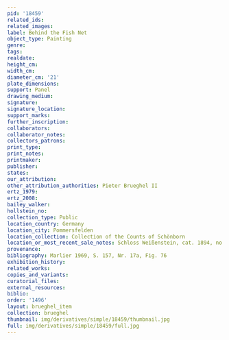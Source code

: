 ```yaml
---
pid: '18459'
related_ids: 
related_images: 
label: Behind the Fish Net
object_type: Painting
genre: 
tags: 
realdate: 
height_cm: 
width_cm: 
diameter_cm: '21'
plate_dimensions: 
support: Panel
drawing_medium: 
signature: 
signature_location: 
support_marks: 
further_inscription: 
collaborators: 
collaborator_notes: 
collectors_patrons: 
print_type: 
print_notes: 
printmaker: 
publisher: 
states: 
our_attribution: 
other_attribution_authorities: Pieter Brueghel II
ertz_1979: 
ertz_2008: 
bailey_walker: 
hollstein_no: 
collection_type: Public
location_country: Germany
location_city: Pommersfelden
location_collection: Collection of the Counts of Schönborn
location_or_most_recent_sale_notes: Schloss Weißenstein, cat. 1894, no. 72b
provenance: 
bibliography: Marlier 1969, S. 157, Nr. 17a, Fig. 76
exhibition_history: 
related_works: 
copies_and_variants: 
curatorial_files: 
external_resources: 
biblio: 
order: '1496'
layout: brueghel_item
collection: brueghel
thumbnail: img/derivatives/simple/18459/thumbnail.jpg
full: img/derivatives/simple/18459/full.jpg
---
```

